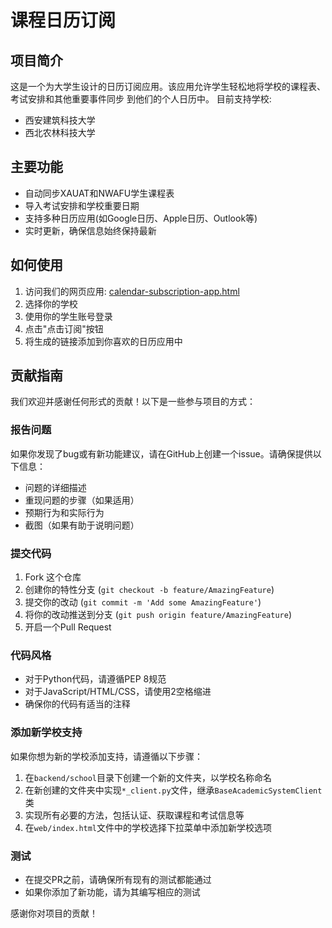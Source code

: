 # 课程日历订阅

## 项目简介

这是一个为大学生设计的日历订阅应用。该应用允许学生轻松地将学校的课程表、考试安排和其他重要事件同步
到他们的个人日历中。
目前支持学校:
- 西安建筑科技大学
-  西北农林科技大学

## 主要功能

- 自动同步XAUAT和NWAFU学生课程表
- 导入考试安排和学校重要日期
- 支持多种日历应用(如Google日历、Apple日历、Outlook等)
- 实时更新，确保信息始终保持最新

## 如何使用

1. 访问我们的网页应用: [calendar-subscription-app.html](calendar-subscription-app.html)
2. 选择你的学校
3. 使用你的学生账号登录
4. 点击"点击订阅"按钮
5. 将生成的链接添加到你喜欢的日历应用中

## 贡献指南

我们欢迎并感谢任何形式的贡献！以下是一些参与项目的方式：

### 报告问题

如果你发现了bug或有新功能建议，请在GitHub上创建一个issue。请确保提供以下信息：

- 问题的详细描述
- 重现问题的步骤（如果适用）
- 预期行为和实际行为
- 截图（如果有助于说明问题）

### 提交代码

1. Fork 这个仓库
2. 创建你的特性分支 (`git checkout -b feature/AmazingFeature`)
3. 提交你的改动 (`git commit -m 'Add some AmazingFeature'`)
4. 将你的改动推送到分支 (`git push origin feature/AmazingFeature`)
5. 开启一个Pull Request

### 代码风格

- 对于Python代码，请遵循PEP 8规范
- 对于JavaScript/HTML/CSS，请使用2空格缩进
- 确保你的代码有适当的注释

### 添加新学校支持

如果你想为新的学校添加支持，请遵循以下步骤：

1. 在`backend/school`目录下创建一个新的文件夹，以学校名称命名
2. 在新创建的文件夹中实现`*_client.py`文件，继承`BaseAcademicSystemClient`类
3. 实现所有必要的方法，包括认证、获取课程和考试信息等
4. 在`web/index.html`文件中的学校选择下拉菜单中添加新学校选项

### 测试

- 在提交PR之前，请确保所有现有的测试都能通过
- 如果你添加了新功能，请为其编写相应的测试

感谢你对项目的贡献！
